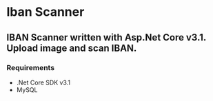 # Iban Scanner
## IBAN Scanner written with Asp.Net Core v3.1. Upload image and scan IBAN.
### Requirements
- .Net Core SDK v3.1
- MySQL